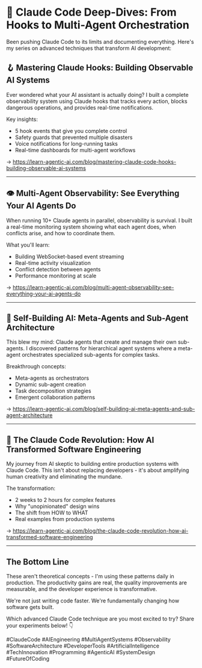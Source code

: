 # 🚀 Claude Code Deep-Dives: From Hooks to Multi-Agent Orchestration

Been pushing Claude Code to its limits and documenting everything. Here's my series on advanced techniques that transform AI development:

## **🪝 Mastering Claude Hooks: Building Observable AI Systems**

Ever wondered what your AI assistant is actually doing? I built a complete observability system using Claude hooks that tracks every action, blocks dangerous operations, and provides real-time notifications.

Key insights:
- 5 hook events that give you complete control
- Safety guards that prevented multiple disasters
- Voice notifications for long-running tasks
- Real-time dashboards for multi-agent workflows

→ https://learn-agentic-ai.com/blog/mastering-claude-code-hooks-building-observable-ai-systems

---

## **👁️ Multi-Agent Observability: See Everything Your AI Agents Do**

When running 10+ Claude agents in parallel, observability is survival. I built a real-time monitoring system showing what each agent does, when conflicts arise, and how to coordinate them.

What you'll learn:
- Building WebSocket-based event streaming
- Real-time activity visualization
- Conflict detection between agents
- Performance monitoring at scale

→ https://learn-agentic-ai.com/blog/multi-agent-observability-see-everything-your-ai-agents-do

---

## **🧬 Self-Building AI: Meta-Agents and Sub-Agent Architecture**

This blew my mind: Claude agents that create and manage their own sub-agents. I discovered patterns for hierarchical agent systems where a meta-agent orchestrates specialized sub-agents for complex tasks.

Breakthrough concepts:
- Meta-agents as orchestrators
- Dynamic sub-agent creation
- Task decomposition strategies
- Emergent collaboration patterns

→ https://learn-agentic-ai.com/blog/self-building-ai-meta-agents-and-sub-agent-architecture

---

## **🎯 The Claude Code Revolution: How AI Transformed Software Engineering**

My journey from AI skeptic to building entire production systems with Claude Code. This isn't about replacing developers - it's about amplifying human creativity and eliminating the mundane.

The transformation:
- 2 weeks to 2 hours for complex features
- Why "unopinionated" design wins
- The shift from HOW to WHAT
- Real examples from production systems

→ https://learn-agentic-ai.com/blog/the-claude-code-revolution-how-ai-transformed-software-engineering

---

## **The Bottom Line**

These aren't theoretical concepts - I'm using these patterns daily in production. The productivity gains are real, the quality improvements are measurable, and the developer experience is transformative.

We're not just writing code faster. We're fundamentally changing how software gets built.

Which advanced Claude Code technique are you most excited to try? Share your experiments below! 👇

#ClaudeCode #AIEngineering #MultiAgentSystems #Observability #SoftwareArchitecture #DeveloperTools #ArtificialIntelligence #TechInnovation #Programming #AgenticAI #SystemDesign #FutureOfCoding
